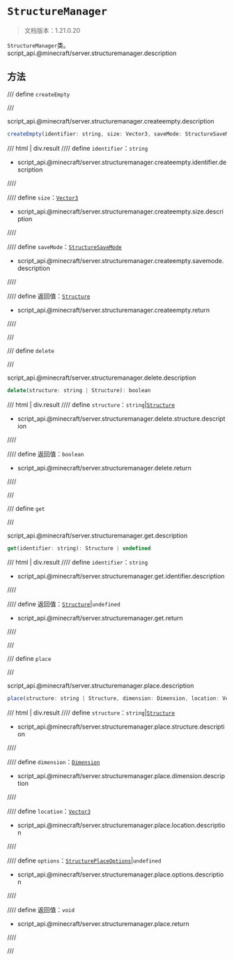 # `StructureManager`

> 文档版本：1.21.0.20

`StructureManager`类。script_api.@minecraft/server.structuremanager.description

## 方法

/// define
`createEmpty`


///

script_api.@minecraft/server.structuremanager.createempty.description

```js
createEmpty(identifier: string, size: Vector3, saveMode: StructureSaveMode): Structure
```

/// html | div.result
//// define
`identifier`：`string`

- script_api.@minecraft/server.structuremanager.createempty.identifier.description


////

//// define
`size`：[`Vector3`](./vector3.md)

- script_api.@minecraft/server.structuremanager.createempty.size.description


////

//// define
`saveMode`：[`StructureSaveMode`](./structuresavemode.md)

- script_api.@minecraft/server.structuremanager.createempty.savemode.description


////

//// define
返回值：[`Structure`](./structure.md)

- script_api.@minecraft/server.structuremanager.createempty.return


////

///


/// define
`delete`


///

script_api.@minecraft/server.structuremanager.delete.description

```js
delete(structure: string | Structure): boolean
```

/// html | div.result
//// define
`structure`：`string`|[`Structure`](./structure.md)

- script_api.@minecraft/server.structuremanager.delete.structure.description


////

//// define
返回值：`boolean`

- script_api.@minecraft/server.structuremanager.delete.return


////

///


/// define
`get`


///

script_api.@minecraft/server.structuremanager.get.description

```js
get(identifier: string): Structure | undefined
```

/// html | div.result
//// define
`identifier`：`string`

- script_api.@minecraft/server.structuremanager.get.identifier.description


////

//// define
返回值：[`Structure`](./structure.md)|`undefined`

- script_api.@minecraft/server.structuremanager.get.return


////

///


/// define
`place`


///

script_api.@minecraft/server.structuremanager.place.description

```js
place(structure: string | Structure, dimension: Dimension, location: Vector3, options?: StructurePlaceOptions): void
```

/// html | div.result
//// define
`structure`：`string`|[`Structure`](./structure.md)

- script_api.@minecraft/server.structuremanager.place.structure.description


////

//// define
`dimension`：[`Dimension`](./dimension.md)

- script_api.@minecraft/server.structuremanager.place.dimension.description


////

//// define
`location`：[`Vector3`](./vector3.md)

- script_api.@minecraft/server.structuremanager.place.location.description


////

//// define
`options`：[`StructurePlaceOptions`](./structureplaceoptions.md)|`undefined`

- script_api.@minecraft/server.structuremanager.place.options.description


////

//// define
返回值：`void`

- script_api.@minecraft/server.structuremanager.place.return


////

///

